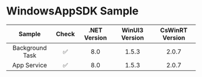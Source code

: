 # WindowsAppSDK Sample


|Sample|Check|.NET Version|WinUI3 Version|CsWinRT Version|
|:-:|:-:|:-:|:-:|:-:|
|Background Task|✅|8.0|1.5.3|2.0.7|
|App Service|✅ |8.0|1.5.3|2.0.7|

